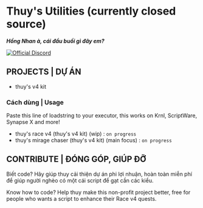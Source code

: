# Thuy's Utilities (currently closed source)
***Hồng Nhan à, cái đầu buồi gì đây em?***

[![Official Discord](https://img.shields.io/static/v1.svg?label=OFFICIAL&message=DISCORD&color=blue&logo=discord&style=for-the-badge)](https://discord.gg/JncgYB9PGz) 

## PROJECTS | DỰ ÁN
 * thuy's v4 kit

### Cách dùng | Usage
Paste this line of loadstring to your executor, this works on Krnl, ScriptWare, Synapse X and more!

 * thuy's race v4 (thuy's v4 kit) (wip) : 
`
on progress
`
 * thuy's mirage chaser (thuy's v4 kit) (main focus) : 
`
on progress
`

## CONTRIBUTE | ĐÓNG GÓP, GIÚP ĐỠ
Biết code? Hãy giúp thuy cải thiện dự án phi lợi nhuận, hoàn toàn miễn phí để giúp người nghèo có một cái script để gạt cần các kiểu.

Know how to code? Help thuy make this non-profit project better, free for people who wants a script to enhance their Race v4 quests.
